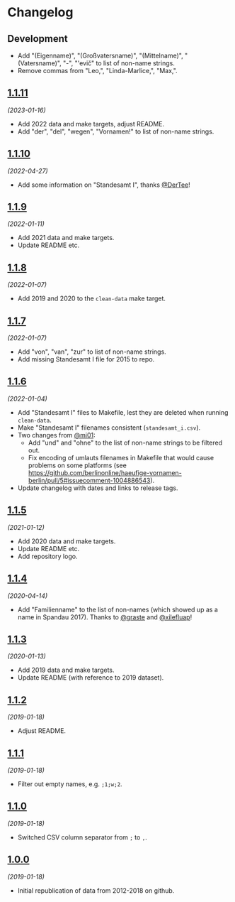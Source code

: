 # Changelog

## Development

- Add "(Eigenname)", "(Großvatersname)", "(Mittelname)", "(Vatersname)", "-", "'evič" to list of non-name strings.
- Remove commas from "Leo,", "Linda-Marlice,", "Max,".

## [1.1.11](https://github.com/berlinonline/haeufige-vornamen-berlin/releases/tag/1.1.11)

_(2023-01-16)_

- Add 2022 data and make targets, adjust README.
- Add "der", "del", "wegen", "Vornamen!" to list of non-name strings.

## [1.1.10](https://github.com/berlinonline/haeufige-vornamen-berlin/releases/tag/1.1.10)

_(2022-04-27)_

- Add some information on "Standesamt I", thanks [@DerTee](https://github.com/DerTee)!

## [1.1.9](https://github.com/berlinonline/haeufige-vornamen-berlin/releases/tag/1.1.9)

_(2022-01-11)_

- Add 2021 data and make targets.
- Update README etc.

## [1.1.8](https://github.com/berlinonline/haeufige-vornamen-berlin/releases/tag/1.1.8)

_(2022-01-07)_

- Add 2019 and 2020 to the `clean-data` make target.

## [1.1.7](https://github.com/berlinonline/haeufige-vornamen-berlin/releases/tag/1.1.7)

_(2022-01-07)_

- Add "von", "van", "zur" to list of non-name strings.
- Add missing Standesamt I file for 2015 to repo.

## [1.1.6](https://github.com/berlinonline/haeufige-vornamen-berlin/releases/tag/1.1.6)

_(2022-01-04)_

- Add "Standesamt I" files to Makefile, lest they are deleted when running `clean-data`.
- Make "Standesamt I" filenames consistent (`standesamt_i.csv`).
- Two changes from [@mi01](https://github.com/mi01):
    - Add "und" and "ohne" to the list of non-name strings to be filtered out.
    - Fix encoding of umlauts filenames in Makefile that would cause problems on some platforms (see https://github.com/berlinonline/haeufige-vornamen-berlin/pull/5#issuecomment-1004886543).
- Update changelog with dates and links to release tags. 

## [1.1.5](https://github.com/berlinonline/haeufige-vornamen-berlin/releases/tag/1.1.5)

_(2021-01-12)_

- Add 2020 data and make targets.
- Update README etc.
- Add repository logo.

## [1.1.4](https://github.com/berlinonline/haeufige-vornamen-berlin/releases/tag/1.1.4)

_(2020-04-14)_

- Add "Familienname" to the list of non-names (which showed up as a name in Spandau 2017). Thanks to [@graste](https://github.com/graste) and [@xilefluap](https://github.com/xilefluap)!

## [1.1.3](https://github.com/berlinonline/haeufige-vornamen-berlin/releases/tag/1.1.3)

_(2020-01-13)_

- Add 2019 data and make targets.
- Update README (with reference to 2019 dataset).

## [1.1.2](https://github.com/berlinonline/haeufige-vornamen-berlin/releases/tag/1.1.2)

_(2019-01-18)_

- Adjust README.

## [1.1.1](https://github.com/berlinonline/haeufige-vornamen-berlin/releases/tag/1.1.1)

_(2019-01-18)_

- Filter out empty names, e.g. `;1;w;2`.

## [1.1.0](https://github.com/berlinonline/haeufige-vornamen-berlin/releases/tag/1.1.0)

_(2019-01-18)_

- Switched CSV column separator from `;` to `,`.

## [1.0.0](https://github.com/berlinonline/haeufige-vornamen-berlin/releases/tag/1.0.0)

_(2019-01-18)_

- Initial republication of data from 2012-2018 on github.